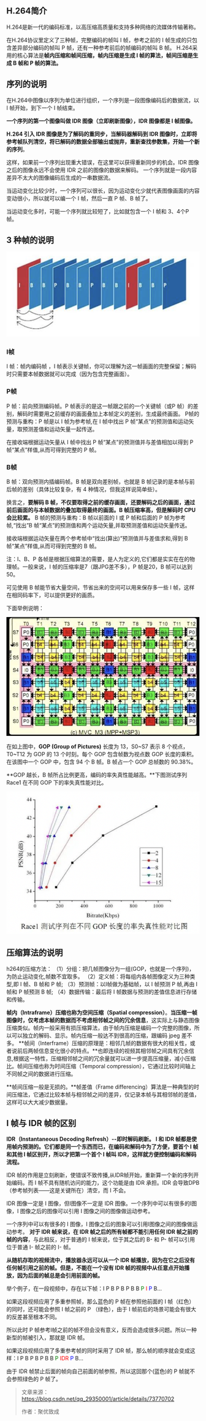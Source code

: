 ## H.264简介

H.264是新一代的编码标准，以高压缩高质量和支持多种网络的流媒体传输著称。

在H.264协议里定义了三种帧，完整编码的帧叫 I 帧，参考之前的 I 帧生成的只包含差异部分编码的帧叫 P 帧，还有一种参考前后的帧编码的帧叫 B 帧。
H.264采用的核心算法是**帧内压缩和帧间压缩，帧内压缩是生成 I 帧的算法，帧间压缩是生成 B 帧和 P 帧的算法。**



## 序列的说明

在H.264中图像以序列为单位进行组织，一个序列是一段图像编码后的数据流，以 I 帧开始，到下一个 I 帧结束。

**一个序列的第一个图像叫做 IDR 图像（立即刷新图像），IDR 图像都是 I 帧图像。**

**H.264 引入 IDR 图像是为了解码的重同步，当解码器解码到 IDR 图像时，立即将参考帧队列清空，将已解码的数据全部输出或抛弃，重新查找参数集，开始一个新的序列**。

这样，如果前一个序列出现重大错误，在这里可以获得重新同步的机会。IDR 图像之后的图像永远不会使用 IDR 之前的图像的数据来解码。
一个序列就是一段内容差异不太大的图像编码后生成的一串数据流。

当运动变化比较少时，一个序列可以很长，因为运动变化少就代表图像画面的内容变动很小，所以就可以编一个 I 帧，然后一直 P 帧、B 帧了。

当运动变化多时，可能一个序列就比较短了，比如就包含一个 I 帧和 3、4个P帧。



## 3 种帧的说明

![image-20221130161938696](.asserts/image-20221130161938696.png)

### I帧

I 帧：帧内编码帧 ，I 帧表示关键帧，你可以理解为这一帧画面的完整保留；解码时只需要本帧数据就可以完成（因为包含完整画面）。



### P帧

P 帧：前向预测编码帧。P 帧表示的是这一帧跟之前的一个关键帧（或P 帧）的差别，解码时需要用之前缓存的画面叠加上本帧定义的差别，生成最终画面。
P帧的预测与重构：P 帧是以 I 帧为参考帧,在 I 帧中找出 P 帧“某点”的预测值和运动矢量，取预测差值和运动矢量一起传送。

在接收端根据运动矢量从 I 帧中找出 P 帧“某点”的预测值并与差值相加以得到 P 帧“某点”样值,从而可得到完整的 P 帧。



### B帧

B 帧：双向预测内插编码帧。B 帧是双向差别帧，也就是 B 帧记录的是本帧与前后帧的差别（具体比较复杂，有 4 种情况，但我这样说简单些）。

换言之，**要解码 B 帧，不仅要取得之前的缓存画面，还要解码之后的画面，通过前后画面的与本帧数据的叠加取得最终的画面。B 帧压缩率高，但是解码时 CPU 会比较累。**
B 帧的预测与重构：B 帧以前面的 I 或 P 帧和后面的 P 帧为参考帧,“找出”B 帧“某点”的预测值和两个运动矢量,并取预测差值和运动矢量传送。

接收端根据运动矢量在两个参考帧中“找出(算出)”预测值并与差值求和,得到 B帧“某点”样值,从而可得到完整的 B 帧。

注：I、B、P 各帧是根据压缩算法的需要，是人为定义的,它们都是实实在在的物理帧。一般来说，I 帧的压缩率是7（跟JPG差不多），P 帧是20，B 帧可以达到50。

可见使用 B 帧能节省大量空间，节省出来的空间可以用来保存多一些 I 帧，这样在相同码率下，可以提供更好的画质。

下面举例说明：

![image-20221130162043822](.asserts/image-20221130162043822.png)



在如上图中，**GOP (Group of Pictures)** 长度为 13，S0~S7 表示 8 个视点，T0~T12 为 GOP 的 13 个时刻。每个 GOP 包含帧数为视点数 GOP 长度的乘积。在该图中一个 GOP 中，包含 94 个 B 帧。B 帧占一个 GOP 总帧数的 90.38%。

**GOP 越长，B 帧所占比例更高，编码的率失真性能越高。**下图测试序列 Race1 在不同 GOP 下的率失真性能对比。

![image-20221130162101292](.asserts/image-20221130162101292.png)



## 压缩算法的说明

h264的压缩方法：
（1）分组：把几帧图像分为一组(GOP，也就是一个序列)，为防止运动变化,帧数不宜取多。
（2）定义帧：将每组内各帧图像定义为三种类型,即 I 帧、B 帧和 P 帧;
（3）预测帧：以I帧做为基础帧，以 I 帧预测 P 帧,再由 I 帧和 P 帧预测 B 帧;
（4）数据传输：最后将 I 帧数据与预测的差值信息进行存储和传输。

**帧内（Intraframe）压缩也称为空间压缩（Spatial compression）**。**当压缩一帧图像时，仅考虑本帧的数据而不考虑相邻帧之间的冗余信息**，这实际上与静态图像压缩类似。帧内一般采用有损压缩算法，由于帧内压缩是编码一个完整的图像，所以可以独立的解码、显示。帧内压缩一般达不到很高的压缩，跟编码 jpeg 差不多。
**帧间（Interframe）压缩的原理是：相邻几帧的数据有很大的相关性，或者说前后两帧信息变化很小的特点。**也即连续的视频其相邻帧之间具有冗余信息,根据这一特性，压缩相邻帧之间的冗余量就可以进一步提高压缩量，减小压缩比。帧间压缩也称为时间压缩（Temporal compression），它通过比较时间轴上不同帧之间的数据进行压缩。

**帧间压缩一般是无损的。**帧差值（Frame differencing）算法是一种典型的时间压缩法，它通过比较本帧与相邻帧之间的差异，仅记录本帧与其相邻帧的差值，这样可以大大减少数据量。



## I 帧与 IDR 帧的区别

**IDR（Instantaneous Decoding Refresh）--即时解码刷新。**
**I 和 IDR 帧都是使用帧内预测的。它们都是同一个东西而已，在编码和解码中为了方便，要首个 I 帧和其他 I 帧区别开，所以才把第一个首个 I 帧叫 IDR，这样就方便控制编码和解码流程。**

IDR 帧的作用是立刻刷新，使错误不致传播,从IDR帧开始，重新算一个新的序列开始编码。而 I 帧不具有随机访问的能力，这个功能是由 IDR 承担。IDR 会导致DPB（参考帧列表——这是关键所在）清空，而 I 不会。

IDR 图像一定是 I 图像，但I图像不一定是 IDR 图像。一个序列中可以有很多的I图像，I 图像之后的图像可以引用 I 图像之间的图像做运动参考。

一个序列中可以有很多的 I 图像，I 图像之后的图象可以引用I图像之间的图像做运动参考。
**对于 IDR 帧来说，在 IDR 帧之后的所有帧都不能引用任何 IDR 帧之前的帧的内容**，与此相反，对于普通的 I 帧来说，位于其之后的 B- 和 P- 帧可以引用位于普通 I- 帧之前的 I- 帧。

**从随机存取的视频流中，播放器永远可以从一个 IDR 帧播放，因为在它之后没有任何帧引用之前的帧。但是，不能在一个没有 IDR 帧的视频中从任意点开始播放，因为后面的帧总是会引用前面的帧。**

举个例子，在一段视频中，存在以下帧：I P B P B P B B <font color="green">P</font> <font color="red">I</font> <font color="blue">P</font> B…

如果这段视频应用了多重参照帧，那么蓝色的 P 帧在参照他前面的 I 帧（红色）的同时，还可能会参照 I 帧之前的 P （绿色），由于 I 帧前后的场景可能会有很大的反差甚至根本不同。

所以此时 P 帧参考I帧之前的帧不但会没有意义，反而会造成很多问题。所以一种新型的帧被引入，那就是 IDR 帧。

如果这段视频应用了多重参考帧的同时采用了 IDR 帧，那么帧的顺序就会变成这样：I P B P B P B B <font color="green">P</font> <font color="red">IDR</font> <font color="blue">P</font> B…

由于 IDR 帧禁止后面的帧向自己前面的帧参照，所以这回那个(蓝色)的 P 帧就不会参照绿色的 P 帧了。



> 文章来源：https://blog.csdn.net/qq_29350001/article/details/73770702
>
> 作者：聚优致成